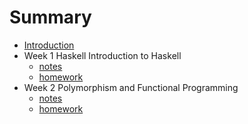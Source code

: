 # Summary

* [Introduction](README.md)
* Week 1 Haskell Introduction to Haskell
    * [notes](chapter1/notes.md)
    * [homework](chapter1/homework.md)
* Week 2 Polymorphism and Functional Programming
    * [notes](chapter2/notes.md)
    * [homework](chapter2/homework.md)

